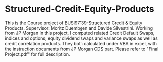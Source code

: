# Structured-Credit-Equity-Products
This is the Course project of BUSI97139-Structured Credit &amp; Equity Products. Supervisor: Moritz Duembgen and Davide Silvestrini. Working from JP Morgan
In this project, I computed related Credit Default Swaps, indices and options; equity dividend swaps and variance swaps as well as credit correlation products. They both calculated under VBA in excel, with the instruction documents from JP Morgan CDS part.
Please refer to "Final Project.pdf" for full description.
